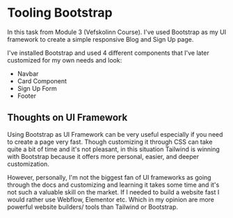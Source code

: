 # Tooling Bootstrap

In this task from Module 3 (Vefskolinn Course). I've used Bootstrap as my UI framework to create a simple responsive Blog and Sign Up page.

I've installed Bootstrap and used 4 different components that I've later customized for my own needs and look:

* Navbar
* Card Component
* Sign Up Form
* Footer

## Thoughts on UI Framework

Using Bootstrap as UI Framework can be very useful especially if you need to create a page very fast.
Though customizing it through CSS can take quite a bit of time and it's not pleasant, in this situation Tailwind is winning with Bootstrap because it offers more personal, easier, and deeper customization.

However, personally, I'm not the biggest fan of UI frameworks as going through the docs and customizing and learning it takes some time and it's not such a valuable skill on the market. If I needed to build a website fast I would rather use Webflow, Elementor etc. Which in my opinion are more powerful website builders/ tools than Tailwind or Bootstrap.



